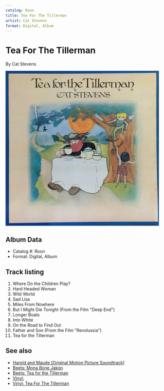 ```yaml
---
catalog: Roon
title: Tea For The Tillerman
artist: Cat Stevens
format: Digital, Album
---
```


# Tea For The Tillerman

By Cat Stevens

![](../../assets/albumcovers/Cat_Stevens-Tea_For_The_Tillerman.png)

## Album Data

- Catalog #: Roon
- Format: Digital, Album


## Track listing


1. Where Do the Children Play?
2. Hard Headed Woman
3. Wild World
4. Sad Lisa
5. Miles From Nowhere
6. But I Might Die Tonight (From the Film "Deep End")
7. Longer Boats
8. Into White
9. On the Road to Find Out
10. Father and Son (From the Film "Revolussia")
11. Tea for the Tillerman


## See also

- [Harold and Maude [Original Motion Picture Soundtrack]](Harold_and_Maude_[Original_Motion_Picture_Soundtrack].md)
- [Beets: Mona Bone Jakon](../../Beets/Cat_Stevens/Mona_Bone_Jakon.md)
- [Beets: Tea for the Tillerman](../../Beets/Cat_Stevens/Tea_for_the_Tillerman.md)
- [Vinyl: ](../../Vinyl/Cat_Stevens/Cat_Stevens.md)
- [Vinyl: Tea For The Tillerman](../../Vinyl/Cat_Stevens/Tea_For_The_Tillerman.md)
